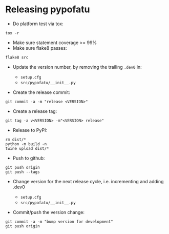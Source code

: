 
# Releasing pypofatu

- Do platform test via tox:
```shell
tox -r
```

- Make sure statement coverage >= 99%
- Make sure flake8 passes:
```shell
flake8 src
```

- Update the version number, by removing the trailing `.dev0` in:
  - `setup.cfg`
  - `src/pypofatu/__init__.py`

- Create the release commit:
```shell
git commit -a -m "release <VERSION>"
```

- Create a release tag:
```
git tag -a v<VERSION> -m"<VERSION> release"
```

- Release to PyPI:
```shell
rm dist/*
python -m build -n
twine upload dist/*
```

- Push to github:
```shell
git push origin
git push --tags
```

- Change version for the next release cycle, i.e. incrementing and adding .dev0

  - `setup.cfg`
  - `src/pypofatu/__init__.py`

- Commit/push the version change:
```shell
git commit -a -m "bump version for development"
git push origin
```
